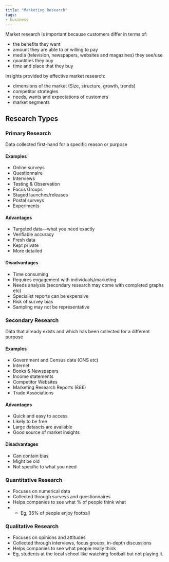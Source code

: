 ```yaml
---
title: "Marketing Research"
tags:
- business
---
```


Market research is important because customers differ in terms of:

- the benefits they want
- amount they are able to or willing to pay
- media (television, newspapers, websites and magazines) they see/use
- quantities they buy
- time and place that they buy

Insights provided by effective market research:
- dimensions of the market (Size, structure, growth, trends)
- competitor strategies
- needs, wants and expectations of customers
- market segments 

## Research Types

### Primary Research
Data collected first-hand for a specific reason or purpose

#### Examples

- Online surveys
- Questionnaire
- Interviews
- Testing & Observation
- Focus Groups
- Staged launches/releases
- Postal surveys
- Experiments

#### Advantages

- Targeted data—what you need exactly
- Verifiable accuracy
- Fresh data
- Kept private
- More detailed

#### Disadvantages
- Time consuming
- Requires engagement with individuals/marketing
- Needs analysis (secondary research may come with completed graphs etc)
- Specialist reports can be expensive
- Risk of survey bias
- Sampling may not be representative

### Secondary Research
Data that already exists and which has been collected for a different purpose

#### Examples

- Government and Census data (ONS etc)
- Internet
- Books & Newspapers
- Income statements
- Competitor Websites
- Marketing Research Reports (£££)
- Trade Associations

#### Advantages
- Quick and easy to access
- Likely to be free
- Large datasets are available 
- Good source of market insights

#### Disadvantages
- Can contain bias
- Might be old
- Not specific to what you need


### Quantitative Research
- Focuses on numerical data 
- Collected through surveys and questionnaires
- Helps companies to see what % of people think what
- - Eg, 35% of people enjoy football

### Qualitative Research
- Focuses on opinions and attitudes
- Collected through interviews, focus  groups, in-depth discussions
- Helps companies to see what people really think
- Eg, students at the local school like watching football but not playing it.



‎‎